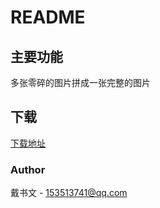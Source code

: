 # README #

## 主要功能 ##
多张零碎的图片拼成一张完整的图片

## 下载 ##
[下载地址](https://raw.githubusercontent.com/shuwenyouxi/AwesomeApp/master/app/release/app-release.apk)

### Author ###
戴书文 - 153513741@qq.com
